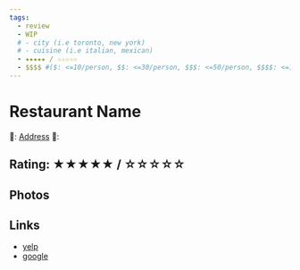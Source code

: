 ```yaml
---
tags:
  - review
  - WIP
  # - city (i.e toronto, new york)
  # - cuisine (i.e italian, mexican)
  - ★★★★★ / ☆☆☆☆☆
  - $$$$ #($: <=10/person, $$: <=30/person, $$$: <=50/person, $$$$: <=100/person, $$$$$: >100/person)
---
```

# Restaurant Name

📌: [Address]()
💸: $$$$

## Rating: ★★★★★ / ☆☆☆☆☆

## Photos

## Links

- [yelp]()
- [google]()